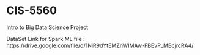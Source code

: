 # CIS-5560
Intro to  Big Data Science Project


DataSet Link for Spark ML file : https://drive.google.com/file/d/1NiR9dYtEMZnWIMAw-FBEvP_MBcjrcRA4/

